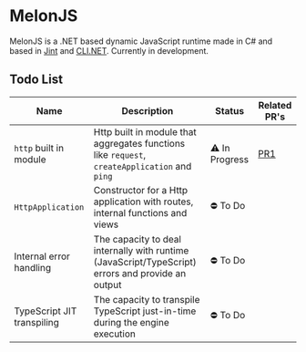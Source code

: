 # MelonJS
MelonJS is a .NET based dynamic JavaScript runtime made in C# and based in [Jint](https://github.com/sebastienros/jint) and [CLI.NET](https://github.com/EternalQuasar0206/Cli.NET). Currently in development.

## Todo List

| Name | Description | Status | Related PR's |
| ---- | ----------- | ------ | ------- |
| `http` built in module | Http built in module that aggregates functions like `request`, `createApplication` and `ping` | ⚠ In Progress | [PR1](https://github.com/EternalQuasar0206/MelonJS/pull/1) |
| `HttpApplication` | Constructor for a Http application with routes, internal functions and views | ⛔ To Do | |
| Internal error handling | The capacity to deal internally with runtime (JavaScript/TypeScript) errors and provide an output | ⛔ To Do | |
| TypeScript JIT transpiling | The capacity to transpile TypeScript just-in-time during the engine execution | ⛔ To Do | |

